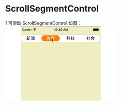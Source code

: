 # ScrollSegmentControl
1 可滑动 ScrollSegmentControl
如图：
![image](https://github.com/wangxitan/ScrollSegmentControl/blob/master/gif/up.gif) 
